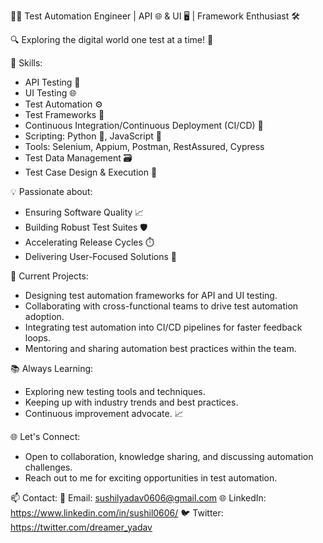 👨‍💻 Test Automation Engineer | API 🌐 & UI 🖥️ | Framework Enthusiast 🛠️

🔍 Exploring the digital world one test at a time! 🧪

🌟 Skills:
- API Testing 🚀
- UI Testing 🌐
- Test Automation ⚙️
- Test Frameworks 🧰
- Continuous Integration/Continuous Deployment (CI/CD) 🔄
- Scripting: Python 🐍, JavaScript 📜
- Tools: Selenium, Appium, Postman, RestAssured, Cypress
- Test Data Management 🗃️
- Test Case Design & Execution 📝

💡 Passionate about:
- Ensuring Software Quality 📈
- Building Robust Test Suites 🛡️
- Accelerating Release Cycles ⏱️
- Delivering User-Focused Solutions 🙌

🚀 Current Projects:
- Designing test automation frameworks for API and UI testing.
- Collaborating with cross-functional teams to drive test automation adoption.
- Integrating test automation into CI/CD pipelines for faster feedback loops.
- Mentoring and sharing automation best practices within the team.

📚 Always Learning:
- Exploring new testing tools and techniques.
- Keeping up with industry trends and best practices.
- Continuous improvement advocate. 📈

🌐 Let's Connect:
- Open to collaboration, knowledge sharing, and discussing automation challenges.
- Reach out to me for exciting opportunities in test automation.

📫 Contact:
📧 Email: sushilyadav0606@gmail.com
🌐 LinkedIn: https://www.linkedin.com/in/sushil0606/
🐦 Twitter: https://twitter.com/dreamer_yadav
